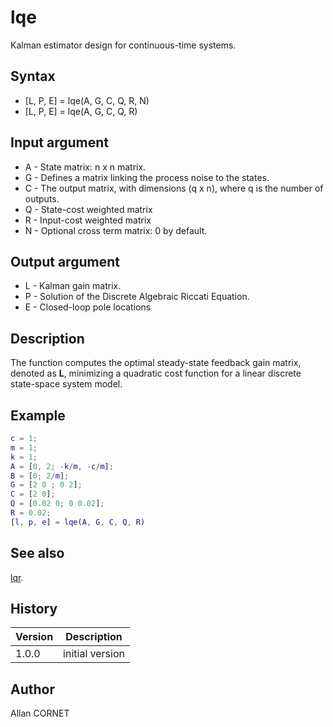# lqe

Kalman estimator design for continuous-time systems.

## Syntax

- [L, P, E] = lqe(A, G, C, Q, R, N)
- [L, P, E] = lqe(A, G, C, Q, R)

## Input argument

- A - State matrix: n x n matrix.
- G - Defines a matrix linking the process noise to the states.
- C - The output matrix, with dimensions (q x n), where q is the number of outputs.
- Q - State-cost weighted matrix
- R - Input-cost weighted matrix
- N - Optional cross term matrix: 0 by default.

## Output argument

- L - Kalman gain matrix.
- P - Solution of the Discrete Algebraic Riccati Equation.
- E - Closed-loop pole locations

## Description

  <p>The function computes the optimal steady-state feedback gain matrix, denoted as <b>L</b>, minimizing a quadratic cost function for a linear discrete state-space system model.</p>

## Example

```matlab
c = 1;
m = 1;
k = 1;
A = [0, 2; -k/m, -c/m];
B = [0; 2/m];
G = [2 0 ; 0 2];
C = [2 0];
Q = [0.02 0; 0 0.02];
R = 0.02;
[l, p, e] = lqe(A, G, C, Q, R)
```

## See also

[lqr](lqr.md).

## History

| Version | Description     |
| ------- | --------------- |
| 1.0.0   | initial version |

## Author

Allan CORNET
